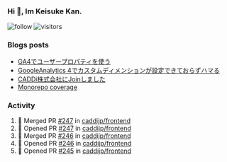 ### Hi 👋, Im Keisuke Kan.

<!--
**9renpoto/9renpoto** is a ✨ _special_ ✨ repository because its `README.md` (this file) appears on your GitHub profile.

Here are some ideas to get you started:

- 🔭 I’m currently working on ...
- 🌱 I’m currently learning ...
- 👯 I’m looking to collaborate on ...
- 🤔 I’m looking for help with ...
- 💬 Ask me about ...
- 📫 How to reach me: ...
- 😄 Pronouns: ...
- ⚡ Fun fact: ...
-->

![follow](https://img.shields.io/github/followers/9renpoto?label=Follow&style=social)
![visitors](https://komarev.com/ghpvc/?username=9renpoto&label=Profile%20views&color=0e75b6&style=flat)

### Blogs posts

<!-- BLOG-POST-LIST:START -->
- [GA4でユーザープロパティを使う](https://9renpoto.dev/2021/02/21/google-analytics-4-user-properties/)
- [GoogleAnalytics 4でカスタムディメンションが設定できておらずハマる](https://9renpoto.dev/2021/02/13/google-analytics-4/)
- [CADDi株式会社にJoinしました](https://9renpoto.dev/2020/12/05/join/)
- [Monorepo coverage](https://9renpoto.dev/2020/11/27/monorepo-coveralls/)
<!-- BLOG-POST-LIST:END -->

### Activity

<!--START_SECTION:activity-->
1. 🎉 Merged PR [#247](https://github.com/caddijp/frontend/pull/247) in [caddijp/frontend](https://github.com/caddijp/frontend)
2. 💪 Opened PR [#247](https://github.com/caddijp/frontend/pull/247) in [caddijp/frontend](https://github.com/caddijp/frontend)
3. 🎉 Merged PR [#246](https://github.com/caddijp/frontend/pull/246) in [caddijp/frontend](https://github.com/caddijp/frontend)
4. 💪 Opened PR [#246](https://github.com/caddijp/frontend/pull/246) in [caddijp/frontend](https://github.com/caddijp/frontend)
5. 💪 Opened PR [#245](https://github.com/caddijp/frontend/pull/245) in [caddijp/frontend](https://github.com/caddijp/frontend)
<!--END_SECTION:activity-->

<!--START_SECTION:waka-->
<!--END_SECTION:waka-->